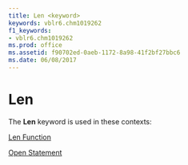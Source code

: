 ```yaml
---
title: Len <keyword>
keywords: vblr6.chm1019262
f1_keywords:
- vblr6.chm1019262
ms.prod: office
ms.assetid: f90702ed-0aeb-1172-8a98-41f2bf27bbc6
ms.date: 06/08/2017
---
```



# Len <keyword>

The **Len** keyword is used in these contexts:

[Len Function](len-function.md)

[Open Statement](open-statement.md)


